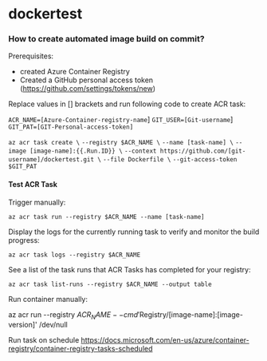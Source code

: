 # dockertest

### How to create automated image build on commit?

Prerequisites:

- created Azure Container Registry
- Created a GitHub personal access token (https://github.com/settings/tokens/new)



Replace values in [] brackets and run following code to create ACR task:

`ACR_NAME=[Azure-Container-registry-name`]
`GIT_USER=[Git-username`]
`GIT_PAT=[GIT-Personal-access-token]`

`az acr task create \`
    `--registry $ACR_NAME \`
    `--name [task-name] \`
    `--image [image-name]:{{.Run.ID}} \`
    `--context https://github.com/[git-username]/dockertest.git \`
    `--file Dockerfile \`
    `--git-access-token $GIT_PAT`



#### Test ACR Task 

Trigger manually:

`az acr task run --registry $ACR_NAME --name [task-name]`

Display the logs for the currently running task to verify and monitor the build progress:

`az acr task logs --registry $ACR_NAME`

See a list of the task runs that ACR Tasks has completed for your registry:

`az acr task list-runs --registry $ACR_NAME --output table`



Run container manually:

az acr run --registry $ACR_NAME   --cmd '$Registry/[image-name]:[image-version]' /dev/null    

Run task on schedule https://docs.microsoft.com/en-us/azure/container-registry/container-registry-tasks-scheduled

